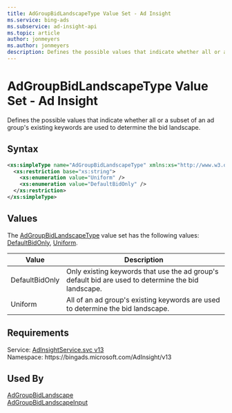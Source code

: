 ```yaml
---
title: AdGroupBidLandscapeType Value Set - Ad Insight
ms.service: bing-ads
ms.subservice: ad-insight-api
ms.topic: article
author: jonmeyers
ms.author: jonmeyers
description: Defines the possible values that indicate whether all or a subset of an ad group's existing keywords are used to determine the bid landscape.
---
```

# AdGroupBidLandscapeType Value Set - Ad Insight
Defines the possible values that indicate whether all or a subset of an ad group's existing keywords are used to determine the bid landscape.

## Syntax
```xml
<xs:simpleType name="AdGroupBidLandscapeType" xmlns:xs="http://www.w3.org/2001/XMLSchema">
  <xs:restriction base="xs:string">
    <xs:enumeration value="Uniform" />
    <xs:enumeration value="DefaultBidOnly" />
  </xs:restriction>
</xs:simpleType>
```

## <a name="values"></a>Values

The [AdGroupBidLandscapeType](adgroupbidlandscapetype.md) value set has the following values: [DefaultBidOnly](#defaultbidonly), [Uniform](#uniform).

|Value|Description|
|-----------|---------------|
|<a name="defaultbidonly"></a>DefaultBidOnly|Only existing keywords that use the ad group's default bid are used to determine the bid landscape.|
|<a name="uniform"></a>Uniform|All of an ad group's existing keywords are used to determine the bid landscape.|

## Requirements
Service: [AdInsightService.svc v13](https://adinsight.api.bingads.microsoft.com/Api/Advertiser/AdInsight/v13/AdInsightService.svc)  
Namespace: https\://bingads.microsoft.com/AdInsight/v13  

## Used By
[AdGroupBidLandscape](adgroupbidlandscape.md)  
[AdGroupBidLandscapeInput](adgroupbidlandscapeinput.md)  
